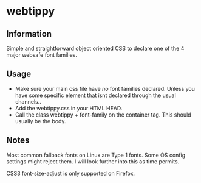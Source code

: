 # webtippy

## Information
Simple and straightforward object oriented CSS to declare one of the 4 major websafe font families.

## Usage
* Make sure your main css file have *no* font families declared. Unless you have some specific element that isnt declared through the usual channels..
* Add the webtippy.css in your HTML HEAD.
* Call the class webtippy + font-family on the container tag. This should usually be the body. 

## Notes
Most common fallback fonts on Linux are Type 1 fonts. Some OS config settings might reject them. I will look further into this as time permits.

CSS3 font-size-adjust is only supported on Firefox.
